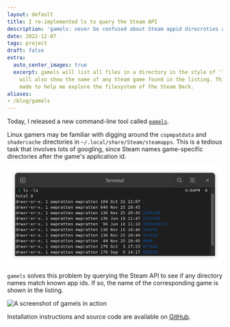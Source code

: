 ```yaml
---
layout: default
title: I re-implemented ls to query the Steam API
description: 'gamels: never be confused about Steam appid direcroties again'
date: 2022-12-07
tags: project
draft: false
extra:
  auto_center_images: true
  excerpt: gamels will list all files in a directory in the style of 'ls -la', but
    will also show the name of any Steam game found in the listing. This utility was
    made to help me explore the filesystem of the Steam Deck.
aliases:
- /blog/gamels
---
```


Today, I released a new command-line tool called [`gamels`](https://github.com/ewpratten/gamels).

Linux gamers may be familiar with digging around the `copmpatdata` and `shadercache` directories in `~/.local/share/Steam/steamapps`. This is a tedious task that involves lots of googling, since Steam names game-specific directories after the game's application id.

![A screenshot showing app ids in the shadercache](/images/posts/gamels/steam_app_ids.png)

`gamels` solves this problem by querying the Steam API to see if any directory names match known app ids. If so, the name of the corresponding game is shown in the listing.

![A screenshot of gamels in action](/images/posts/gamels/steamdeck-screenshot.png)

Installation instructions and source code are available on [GitHub](https://github.com/ewpratten/gamels).
